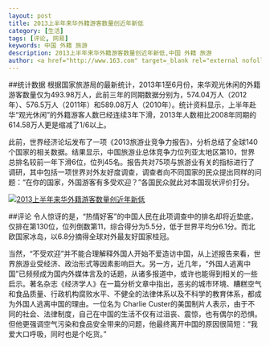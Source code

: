 ```yaml
---
layout: post
title: 2013上半年来华外籍游客数量创近年新低
category: [生活]
tags: [评论, 网易]
keywords: 中国 外籍 旅游
description: 2013上半年来华外籍游客数量创近年新低,中国 外籍 旅游
author: <a href="http://www.163.com" target=_blank rel="external nofollow">网易</a>
---
```


##统计数据
根据国家旅游局的最新统计，2013年1至6月份，来华观光休闲的外籍游客数量仅为493.98万人，此前三年的同期数据分别为，574.04万人（2012年）、576.5万人（2011年）和589.08万人（2010年）。统计资料显示，上半年赴华“观光休闲”的外籍游客人数已经连续3年下滑，2013年人数相比2008年同期的614.58万人更是缩减了1/6以上。

此前，世界经济论坛发布了一项《2013旅游业竞争力报告》，分析总结了全球140个国家的相关数据。结果显示，中国旅游业总体竞争力位列亚太地区第10，世界总排名较前一年下滑6位，位列45名。报告共对75项与旅游业有关的指标进行了调研，其中包括一项世界对外友好度调查，调查者向不同国家的民众提出同样的问题：“在你的国家，外国游客有多受欢迎？”各国民众就此对本国现状评价打分。


<a class="gallery" href="http://img1.cache.netease.com/cnews/2013/9/30/20130930000447087af.png"><img alt="2013上半年来华外籍游客数量创近年新低" src="http://img2.cache.netease.com/cnews/2013/9/30/20130930000520e8ee8.jpg" /></a>




##评论
令人惊讶的是，“热情好客”的中国人民在此项调查中的排名却将近垫底，仅排在第130位，位列倒数第11，综合得分为5.5分，低于世界平均分6.1分。而北欧国家冰岛，以6.8分摘得全球对外最友好国家桂冠。

当然，“不受欢迎”并不能合理解释外国人开始不爱造访中国，从上述报告来看，世界旅游业受经济、政治形式等因素影响巨大。另一方，近几年，“外国人逃离中国”已频频成为国内外媒体言及的话题，从诸多报道中，或许也能得到相关的一些启示。著名杂志《经济学人》在一篇分析文章中指出，恶劣的城市环境、糟糕空气和食品质量、行政机构腐败水平、不健全的法律体系以及不科学的教育体系，都成为外国人逃离中国的理由。一位名为 Charlie Custer的美国制片人表示，由于不同的社会、法律制度，自己在中国的生活不仅有过沮丧、震惊，也有偶尔的恐惧。但他更强调空气污染和食品安全带来的问题，他最终离开中国的原因很简短：“我爱大口呼吸，同时也是个吃货。”
